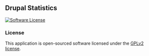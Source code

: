 ## Drupal Statistics

[![Software License](https://img.shields.io/badge/license-GPLv2-brightgreen.svg?style=flat-square)](LICENSE.md)

### License

This application is open-sourced software licensed under the [GPLv2 license](http://opensource.org/licenses/GPL-2.0).

